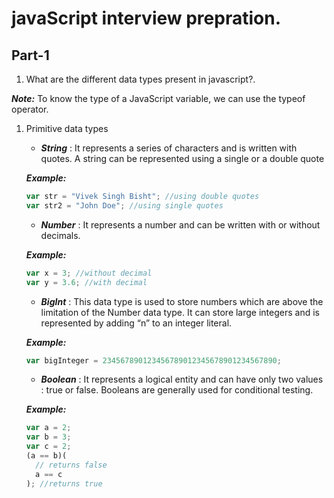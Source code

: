 # javaScript interview prepration.

## Part-1

1. What are the different data types present in javascript?.

**_Note:_** To know the type of a JavaScript variable, we can use the typeof operator.

1.  Primitive data types

    - **_String_** : It represents a series of characters and is written with quotes. A string can be represented using a single or a double quote

    **_Example:_**

    ```javascript
    var str = "Vivek Singh Bisht"; //using double quotes
    var str2 = "John Doe"; //using single quotes
    ```

    - **_Number_** : It represents a number and can be written with or without decimals.

    **_Example:_**

    ```javascript
    var x = 3; //without decimal
    var y = 3.6; //with decimal
    ```

    - **_BigInt_** : This data type is used to store numbers which are above the limitation of the Number data type. It can store large integers and is represented by adding “n” to an integer literal.

    **_Example:_**

    ```javascript
    var bigInteger = 234567890123456789012345678901234567890;
    ```

    - **_Boolean_** : It represents a logical entity and can have only two values : true or false. Booleans are generally used for conditional testing.

    **_Example:_**

    ```javascript
    var a = 2;
    var b = 3;
    var c = 2;
    (a == b)(
      // returns false
      a == c
    ); //returns true
    ```
